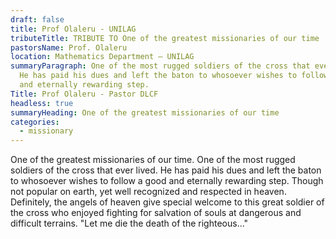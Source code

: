```yaml
---
draft: false
title: Prof Olaleru - UNILAG
tributeTitle: TRIBUTE TO One of the greatest missionaries of our time
pastorsName: Prof. Olaleru
location: Mathematics Department – UNILAG
summaryParagraph: One of the most rugged soldiers of the cross that ever lived.
  He has paid his dues and left the baton to whosoever wishes to follow a good
  and eternally rewarding step.
Title: Prof Olaleru - Pastor DLCF
headless: true
summaryHeading: One of the greatest missionaries of our time
categories:
  - missionary
---
```


One of the greatest missionaries of our time. One of the most rugged soldiers of the cross that ever lived. He has paid his dues and left the baton to whosoever wishes to follow a good and eternally rewarding step. Though not popular on earth, yet well recognized and respected in heaven. Definitely, the angels of heaven give special welcome to this great soldier of the cross who enjoyed fighting for salvation of souls at dangerous and difficult terrains. "Let me die the death of the righteous..."
